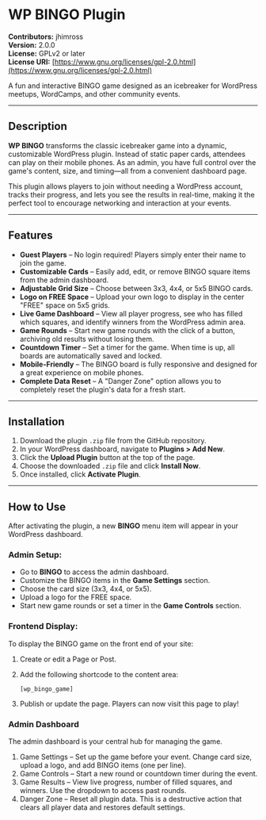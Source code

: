 # WP BINGO Plugin

**Contributors:** jhimross  
**Version:** 2.0.0  
**License:** GPLv2 or later  
**License URI:** [https://www.gnu.org/licenses/gpl-2.0.html](https://www.gnu.org/licenses/gpl-2.0.html)

A fun and interactive BINGO game designed as an icebreaker for WordPress meetups, WordCamps, and other community events.

---

## Description

**WP BINGO** transforms the classic icebreaker game into a dynamic, customizable WordPress plugin. Instead of static paper cards, attendees can play on their mobile phones. As an admin, you have full control over the game's content, size, and timing—all from a convenient dashboard page.

This plugin allows players to join without needing a WordPress account, tracks their progress, and lets you see the results in real-time, making it the perfect tool to encourage networking and interaction at your events.

---

## Features

- **Guest Players** – No login required! Players simply enter their name to join the game.  
- **Customizable Cards** – Easily add, edit, or remove BINGO square items from the admin dashboard.  
- **Adjustable Grid Size** – Choose between 3x3, 4x4, or 5x5 BINGO cards.  
- **Logo on FREE Space** – Upload your own logo to display in the center "FREE" space on 5x5 grids.  
- **Live Game Dashboard** – View all player progress, see who has filled which squares, and identify winners from the WordPress admin area.  
- **Game Rounds** – Start new game rounds with the click of a button, archiving old results without losing them.  
- **Countdown Timer** – Set a timer for the game. When time is up, all boards are automatically saved and locked.  
- **Mobile-Friendly** – The BINGO board is fully responsive and designed for a great experience on mobile phones.  
- **Complete Data Reset** – A "Danger Zone" option allows you to completely reset the plugin's data for a fresh start.

---

## Installation

1. Download the plugin `.zip` file from the GitHub repository.  
2. In your WordPress dashboard, navigate to **Plugins > Add New**.  
3. Click the **Upload Plugin** button at the top of the page.  
4. Choose the downloaded `.zip` file and click **Install Now**.  
5. Once installed, click **Activate Plugin**.

---

## How to Use

After activating the plugin, a new **BINGO** menu item will appear in your WordPress dashboard.

### Admin Setup:

- Go to **BINGO** to access the admin dashboard.
- Customize the BINGO items in the **Game Settings** section.
- Choose the card size (3x3, 4x4, or 5x5).
- Upload a logo for the FREE space.
- Start new game rounds or set a timer in the **Game Controls** section.

### Frontend Display:

To display the BINGO game on the front end of your site:

1. Create or edit a Page or Post.
2. Add the following shortcode to the content area:

   ```wordpress
   [wp_bingo_game]
3. Publish or update the page. Players can now visit this page to play!

### Admin Dashboard

The admin dashboard is your central hub for managing the game.

1. Game Settings – Set up the game before your event. Change card size, upload a logo, and add BINGO items (one per line).
2. Game Controls – Start a new round or countdown timer during the event.
3. Game Results – View live progress, number of filled squares, and winners. Use the dropdown to access past rounds.
4. Danger Zone – Reset all plugin data. This is a destructive action that clears all player data and restores default settings.
